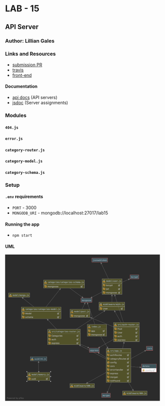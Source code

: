 # LAB - 15

## API Server

### Author: Lillian Gales

### Links and Resources
* [submission PR](http://xyz.com)
* [travis](http://xyz.com)
* [front-end](http://xyz.com) 

#### Documentation
* [api docs](http://xyz.com) (API servers)
* [jsdoc](http://xyz.com) (Server assignments)


### Modules
#### `404.js`
#### `error.js`
#### `category-router.js`
#### `category-model.js`
#### `category-schema.js`

### Setup
#### `.env` requirements
* `PORT` - 3000
* `MONGODB_URI` - mongodb://localhost:27017/lab15


#### Running the app
* `npm start`



#### UML
![UML](UML.png)
